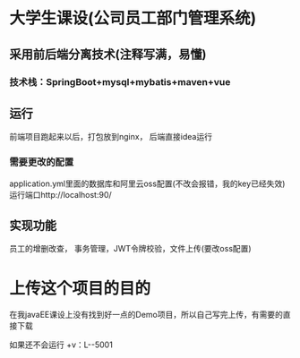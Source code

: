 # 大学生课设(公司员工部门管理系统)

## 采用前后端分离技术(注释写满，易懂)

### 技术栈：SpringBoot+mysql+mybatis+maven+vue

## 运行
  前端项目跑起来以后，打包放到nginx，
  后端直接idea运行
  ### 需要更改的配置
  application.yml里面的数据库和阿里云oss配置(不改会报错，我的key已经失效)
  运行端口http://localhost:90/
## 实现功能
员工的增删改查，
事务管理，JWT令牌校验，文件上传(要改oss配置)

# 上传这个项目的目的
在我javaEE课设上没有找到好一点的Demo项目，所以自己写完上传，有需要的直接下载

如果还不会运行
+v：L--5001

